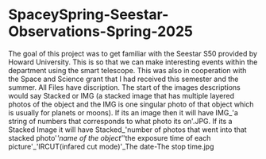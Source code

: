 # SpaceySpring-Seestar-Observations-Spring-2025
The goal of this project was to get familiar with the Seestar S50 provided by Howard University. This is so that we can make interesting events within the department using the smart telescope. This was also in cooperation with the Space and Science grant that I had received this semester and the summer. All Files have discription. The start of the images descriptions would say Stacked or IMG (a stacked image that has multiple layered photos of the object and the IMG is one singular photo of that object which is usually for planets or moons). If its an image then it will have IMG_'a string of numbers that corresponds to what photo its on'.JPG. If its a Stacked Image it will have Stacked_'number of photos that went into that stacked photo'_'name of the object'_'the exposure time of each picture'_'IRCUT(infared cut mode)'_The date-The stop time.jpg

